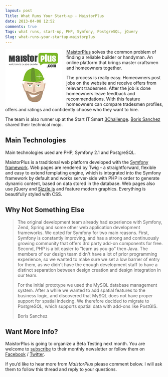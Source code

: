 ```yaml
---
layout: post
Title: What Runs Your Start-up - MaistorPlus
date: 2013-04-08 12:52
comments: true
Tags: what runs, start-up, PHP, Symfony, PostgreSQL, jQuery
Slug: what-runs-your-startup-maistorplus
---
```


<img src="/images/startup/maistorplus.jpg" alt="MaistorPlus logo" style="float:left; margin-right: 15px;"/>

[MaistorPlus](http://www.meisterplus.com/%D0%BC%D0%B0%D0%B9%D1%81%D1%82%D0%BE%D1%80%D0%B8)
solves the common problem of finding a reliable builder or handyman.
An online platform that brings master craftsmen and homeowners together.

The process is really easy. Homeowners post jobs on the website and receive
offers from relevant tradesmen. After the job is done homeowners leave feedback
and recommendations. With this feature homeowners can compare tradesmen profiles,
offers and ratings and confidently choose who they want to hire.

The team is also runner up at the Start IT Smart
[3Challenge](http://www.3challenge.com/startups/season-3/).
[Boris Sanchez](http://meisterplus.com/about/team) shared their technical mojo.

Main Technologies
-----------------

Main technologies used are PHP, Symfony 2.1 and PostgreSQL.

MaistorPlus is a traditional web platform developed with the
[Symfony framework](http://symfony.com/). Web pages are rendered by Twig -
a straightforward, flexible and easy to extend templating engine, which is 
integrated into the Symfony framework by default and works server-side with PHP
in order to generate dynamic content, based on data stored in the database.
Web pages also use jQuery and [Sizzle.js](http://sizzlejs.com/) and feature modern graphics.
Everything is beautifully styled with CSS.

Why Not Something Else
----------------------

> The original development team already had experience with Symfony, Zend, Spring and
> some other web application development frameworks. We opted for Symfony for two
> main reasons. First, Symfony is constantly improving, and has a strong and
> continuously growing community that offers 3rd party add-on components for free.
> Second, PHP is a bit easier to "learn as you go" then Java. The members of our
> design team didn't have a lot of prior programming experience, so we wanted to
> make sure we set a low barrier of entry for them, as we didn't have the enough
> development staff to have a distinct separation between design creation and design
> integration in our team.
> 
> For the initial prototype we used the MySQL database management system. After a
> while we wanted to add spatial features to the business logic, and discovered that
> MySQL does not have proper support for spatial indexing. We therefore decided to
> migrate to PostgreSQL, which supports spatial data with add-ons like PostGIS.
> 
> Boris Sanchez

Want More Info?
---------------

MaistorPlus is going to organize a Beta Testing next month. You are welcome to
[subscribe](http://meisterplus.com/blog) to their monthly newsletter or follow them on
[Facebook](https://www.facebook.com/MaistorPlus) / [Twitter](https://twitter.com/MaistorPlus).

If you’d like to hear more from *MaistorPlus* please comment below.
I will ask them to follow this thread and reply to your questions.

